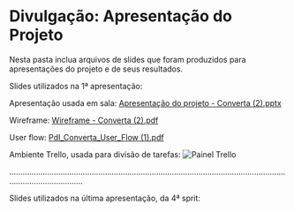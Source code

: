 # Divulgação: Apresentação do Projeto

Nesta pasta inclua arquivos de slides que foram produzidos para apresentações do projeto e de seus resultados.

Slides utilizados na 1ª apresentação:

Apresentação usada em sala:
[Apresentação do projeto - Converta (2).pptx](https://github.com/PBE-TIAW-2022-1/tiaw-pbe-20221-Luizadesu/files/8500962/Apresentacao.do.projeto.-.Converta.2.pptx)

Wireframe:
[Wireframe - Converta (2).pdf](https://github.com/PBE-TIAW-2022-1/tiaw-pbe-20221-Luizadesu/files/8501657/Wireframe.-.Converta.2.pdf)

User flow: 
[PdI_Converta_User_Flow (1).pdf](https://github.com/PBE-TIAW-2022-1/tiaw-pbe-20221-Luizadesu/files/8501658/PdI_Converta_User_Flow.1.pdf)

Ambiente Trello, usada para divisão de tarefas:
![Painel Trello](https://user-images.githubusercontent.com/102929829/163716062-e5e8c33b-0976-4bcb-96c2-76fba4e7d083.png)

.............................................................................................................................................................

Slides utilizados na última apresentação, da 4ª sprit:
